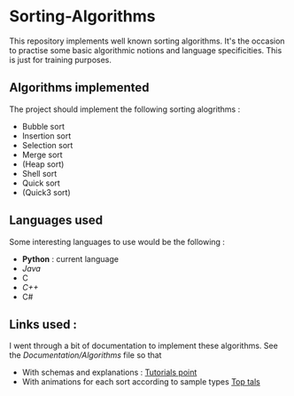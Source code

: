 # Sorting-Algorithms
This repository implements well known sorting algorithms. It's the occasion to practise some basic algorithmic notions and language specificities. This is just for training purposes.


## Algorithms implemented
The project should implement the following sorting alogrithms :

  - Bubble sort
  - Insertion sort
  - Selection sort
  - Merge sort
  - (Heap sort)
  - Shell sort
  - Quick sort
  - (Quick3 sort)

## Languages used
Some interesting languages to use would be the following :
  - **Python** : current language
  - *Java*
  - C
  - *C++*
  - C#

## Links used :
I went through a bit of documentation to implement these algorithms. See the *Documentation/Algorithms* file so that

  - With schemas and explanations : [Tutorials point](https://www.tutorialspoint.com/data_structures_algorithms/bubble_sort_algorithm.htm)
  - With animations for each sort according to sample types [Top tals](https://www.toptal.com/developers/sorting-algorithms)

